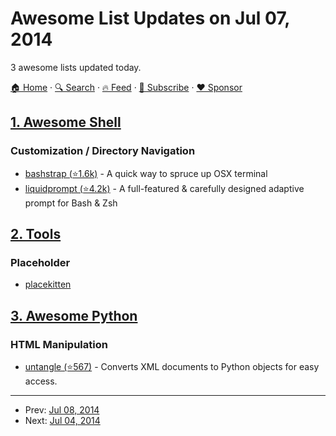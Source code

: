 # Awesome List Updates on Jul 07, 2014

3 awesome lists updated today.

[🏠 Home](/README.md) · [🔍 Search](https://www.trackawesomelist.com/search/) · [🔥 Feed](https://www.trackawesomelist.com/rss.xml) · [📮 Subscribe](https://trackawesomelist.us17.list-manage.com/subscribe?u=d2f0117aa829c83a63ec63c2f&id=36a103854c) · [❤️  Sponsor](https://github.com/sponsors/theowenyoung)



## [1. Awesome Shell](/content/alebcay/awesome-shell/README.md)

### Customization / Directory Navigation

*   [bashstrap (⭐1.6k)](https://github.com/barryclark/bashstrap) - A quick way to spruce up OSX terminal
*   [liquidprompt (⭐4.2k)](https://github.com/nojhan/liquidprompt) - A full-featured & carefully designed adaptive prompt for Bash & Zsh

## [2. Tools](/content/lvwzhen/tools/README.md)

### Placeholder

*   [placekitten](http://placekitten.com/)

## [3. Awesome Python](/content/vinta/awesome-python/README.md)

### HTML Manipulation

*   [untangle (⭐567)](https://github.com/stchris/untangle) - Converts XML documents to Python objects for easy access.

---

- Prev: [Jul 08, 2014](/content/2014/07/08/README.md)
- Next: [Jul 04, 2014](/content/2014/07/04/README.md)